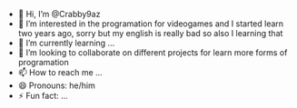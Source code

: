 - 👋 Hi, I’m @Crabby9az
- 👀 I’m interested in the programation for videogames and I started learn two years ago, sorry but my english is really bad so also I learning that
- 🌱 I’m currently learning ...
- 💞️ I’m looking to collaborate on different projects for learn more forms of programation
- 📫 How to reach me ...
- 😄 Pronouns: he/him
- ⚡ Fun fact: ...

<!---
Crabby9az/Crabby9az is a ✨ special ✨ repository because its `README.md` (this file) appears on your GitHub profile.
You can click the Preview link to take a look at your changes.
--->
